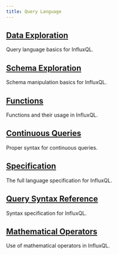 ```yaml
---
title: Query Language
---
```

## [Data Exploration](/influxdb/v0.10/query_language/data_exploration/)

Query language basics for InfluxQL.

## [Schema Exploration](/influxdb/v0.10/query_language/schema_exploration/)

Schema manipulation basics for InfluxQL.

## [Functions](/influxdb/v0.10/query_language/functions/)

Functions and their usage in InfluxQL.

## [Continuous Queries](/influxdb/v0.10/query_language/continuous_queries/)

Proper syntax for continuous queries.

## [Specification](/influxdb/v0.10/query_language/spec/)

The full language specification for InfluxQL.

## [Query Syntax Reference](/influxdb/v0.10/query_language/query_syntax/)

Syntax specification for InfluxQL.

## [Mathematical Operators](/influxdb/v0.10/query_language/math_operators/)

Use of mathematical operators in InfluxQL.
